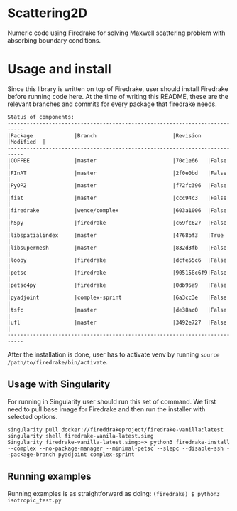 # Scattering2D

Numeric code using Firedrake for solving Maxwell scattering problem with absorbing boundary conditions.

# Usage and install

Since this library is written on top of Firedrake, user should install Firedrake before running code here.
At the time of writing this README, these are the relevant branches and commits for every package that firedrake needs.

```
Status of components:
---------------------------------------------------------------------------
|Package             |Branch                        |Revision  |Modified  |
---------------------------------------------------------------------------
|COFFEE              |master                        |70c1e66   |False     |
|FInAT               |master                        |2f0e0bd   |False     |
|PyOP2               |master                        |f72fc396  |False     |
|fiat                |master                        |ccc94c3   |False     |
|firedrake           |wence/complex                 |603a1006  |False     |
|h5py                |firedrake                     |c69fc627  |False     |
|libspatialindex     |master                        |4768bf3   |True      |
|libsupermesh        |master                        |832d3fb   |False     |
|loopy               |firedrake                     |dcfe55c6  |False     |
|petsc               |firedrake                     |905158c6f9|False     |
|petsc4py            |firedrake                     |0db95a9   |False     |
|pyadjoint           |complex-sprint                |6a3cc3e   |False     |
|tsfc                |master                        |de38ac0   |False     |
|ufl                 |master                        |3492e727  |False     |
---------------------------------------------------------------------------
```

After the installation is done, user has to activate venv by running `source /path/to/firedrake/bin/activate`.

## Usage with Singularity

For running in Singularity user should run this set of command. We first need to pull base image for Firedrake and then run the installer with selected options.
```
singularity pull docker://fireddrakeproject/firedrake-vanilla:latest
singularity shell firedrake-vanila-latest.simg
Singularity firedrake-vanilla-latest.simg:~> python3 firedrake-install --complex --no-package-manager --minimal-petsc --slepc --disable-ssh --package-branch pyadjoint complex-sprint
```

## Running examples

Running examples is as straightforward as doing:
`(firedrake) $ python3 isotropic_test.py`
